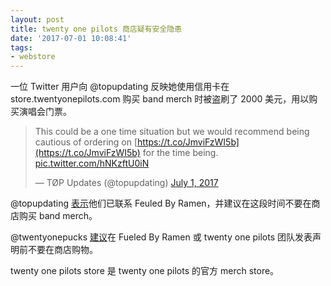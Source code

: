```yaml
---
layout: post
title: twenty one pilots 商店疑有安全隐患
date: '2017-07-01 10:08:41'
tags:
- webstore
---
```



一位 Twitter 用户向 @topupdating 反映她使用信用卡在 store.twentyonepilots.com 购买 band merch 时被盗刷了 2000 美元，用以购买演唱会门票。

> This could be a one time situation but we would recommend being cautious of ordering on [https://t.co/JmviFzWI5b](https://t.co/JmviFzWI5b) for the time being. [pic.twitter.com/hNKzftU0iN](https://t.co/hNKzftU0iN)
> 
> — TØP Updates (@topupdating) [July 1, 2017](https://twitter.com/topupdating/status/880950679162019840?ref_src=twsrc%5Etfw)

@topupdating [表示](https://twitter.com/topupdating/status/880954591696875520)他们已联系 Feuled By Ramen，并建议在这段时间不要在商店购买 band merch。

@twentyonepucks [建议](https://twitter.com/twentyonepucks/status/880952927816343552)在 Fueled By Ramen 或 twenty one pilots 团队发表声明前不要在商店购物。

twenty one pilots store 是 twenty one pilots 的官方 merch store。


